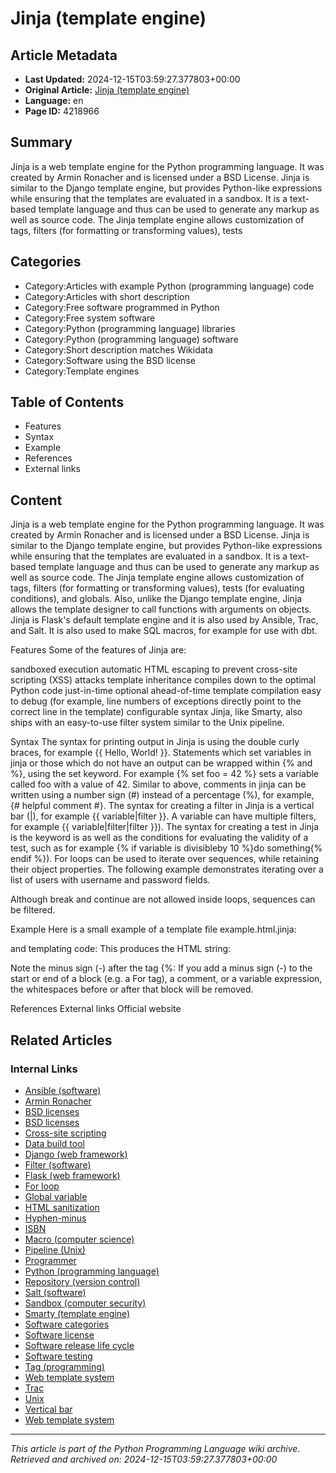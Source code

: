 # Jinja (template engine)

## Article Metadata

- **Last Updated:** 2024-12-15T03:59:27.377803+00:00
- **Original Article:** [Jinja (template engine)](https://en.wikipedia.org/wiki/Jinja_(template_engine))
- **Language:** en
- **Page ID:** 4218966

## Summary

Jinja is a web template engine for the Python programming language. It was created by Armin Ronacher and is licensed under a BSD License. Jinja is similar to the Django template engine, but provides Python-like expressions while ensuring that the templates are evaluated in a sandbox. It is a text-based template language and thus can be used to generate any markup as well as source code.
The Jinja template engine allows customization of tags, filters (for formatting or transforming values), tests

## Categories

- Category:Articles with example Python (programming language) code
- Category:Articles with short description
- Category:Free software programmed in Python
- Category:Free system software
- Category:Python (programming language) libraries
- Category:Python (programming language) software
- Category:Short description matches Wikidata
- Category:Software using the BSD license
- Category:Template engines

## Table of Contents

- Features
- Syntax
- Example
- References
- External links

## Content

Jinja is a web template engine for the Python programming language. It was created by Armin Ronacher and is licensed under a BSD License. Jinja is similar to the Django template engine, but provides Python-like expressions while ensuring that the templates are evaluated in a sandbox. It is a text-based template language and thus can be used to generate any markup as well as source code.
The Jinja template engine allows customization of tags, filters (for formatting or transforming values), tests (for evaluating conditions), and globals.  Also, unlike the Django template engine, Jinja allows the template designer to call functions with arguments on objects.
Jinja is Flask's default template engine  and it is also used by Ansible, Trac, and Salt. It is also used to make SQL macros, for example for use with dbt.

Features
Some of the features of Jinja are:

sandboxed execution
automatic HTML escaping to prevent cross-site scripting (XSS) attacks
template inheritance
compiles down to the optimal Python code just-in-time
optional ahead-of-time template compilation
easy to debug (for example, line numbers of exceptions directly point to the correct line in the template)
configurable syntax
Jinja, like Smarty, also ships with an easy-to-use filter system similar to the Unix pipeline.

Syntax
The syntax for printing output in Jinja is using the double curly braces, for example {{ Hello, World! }}.
Statements which set variables in jinja or those which do not have an output can be wrapped within {% and %}, using the set keyword. For example {% set foo = 42 %} sets a variable called foo with a value of 42.
Similar to above, comments in jinja can be written using a number sign (#) instead of a percentage (%), for example, {# helpful comment #}.
The syntax for creating a filter in Jinja is a vertical bar (|), for example {{ variable|filter }}. A variable can have multiple filters, for example {{ variable|filter|filter }}).
The syntax for creating a test in Jinja is the keyword is as well as the conditions for evaluating the validity of a test, such as for example {% if variable is divisibleby 10 %}do something{% endif %}).
For loops can be used to iterate over sequences, while retaining their object properties. The following example demonstrates iterating over a list of users with username and password fields.

Although break and continue are not allowed inside loops, sequences can be filtered.

Example
Here is a small example of a template file example.html.jinja:

and templating code:
This produces the HTML string:

Note the minus sign (-) after the tag  {%:  If you add a minus sign (-) to the start or end of a block (e.g. a For tag), a comment, or a variable expression, the whitespaces before or after that block will be removed.

References
External links
Official website

## Related Articles

### Internal Links

- [Ansible (software)](https://en.wikipedia.org/wiki/Ansible_(software))
- [Armin Ronacher](https://en.wikipedia.org/wiki/Armin_Ronacher)
- [BSD licenses](https://en.wikipedia.org/wiki/BSD_licenses)
- [BSD licenses](https://en.wikipedia.org/wiki/BSD_licenses)
- [Cross-site scripting](https://en.wikipedia.org/wiki/Cross-site_scripting)
- [Data build tool](https://en.wikipedia.org/wiki/Data_build_tool)
- [Django (web framework)](https://en.wikipedia.org/wiki/Django_(web_framework))
- [Filter (software)](https://en.wikipedia.org/wiki/Filter_(software))
- [Flask (web framework)](https://en.wikipedia.org/wiki/Flask_(web_framework))
- [For loop](https://en.wikipedia.org/wiki/For_loop)
- [Global variable](https://en.wikipedia.org/wiki/Global_variable)
- [HTML sanitization](https://en.wikipedia.org/wiki/HTML_sanitization)
- [Hyphen-minus](https://en.wikipedia.org/wiki/Hyphen-minus)
- [ISBN](https://en.wikipedia.org/wiki/ISBN)
- [Macro (computer science)](https://en.wikipedia.org/wiki/Macro_(computer_science))
- [Pipeline (Unix)](https://en.wikipedia.org/wiki/Pipeline_(Unix))
- [Programmer](https://en.wikipedia.org/wiki/Programmer)
- [Python (programming language)](https://en.wikipedia.org/wiki/Python_(programming_language))
- [Repository (version control)](https://en.wikipedia.org/wiki/Repository_(version_control))
- [Salt (software)](https://en.wikipedia.org/wiki/Salt_(software))
- [Sandbox (computer security)](https://en.wikipedia.org/wiki/Sandbox_(computer_security))
- [Smarty (template engine)](https://en.wikipedia.org/wiki/Smarty_(template_engine))
- [Software categories](https://en.wikipedia.org/wiki/Software_categories)
- [Software license](https://en.wikipedia.org/wiki/Software_license)
- [Software release life cycle](https://en.wikipedia.org/wiki/Software_release_life_cycle)
- [Software testing](https://en.wikipedia.org/wiki/Software_testing)
- [Tag (programming)](https://en.wikipedia.org/wiki/Tag_(programming))
- [Web template system](https://en.wikipedia.org/wiki/Web_template_system)
- [Trac](https://en.wikipedia.org/wiki/Trac)
- [Unix](https://en.wikipedia.org/wiki/Unix)
- [Vertical bar](https://en.wikipedia.org/wiki/Vertical_bar)
- [Web template system](https://en.wikipedia.org/wiki/Web_template_system)

---
_This article is part of the Python Programming Language wiki archive._
_Retrieved and archived on: 2024-12-15T03:59:27.377803+00:00_